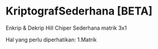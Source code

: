 # KriptografSederhana [BETA]
Enkrip &amp; Dekrip Hill Chiper Sederhana matrik 3x1

Hal yang perlu diperhatikan:
1.Matrik 
